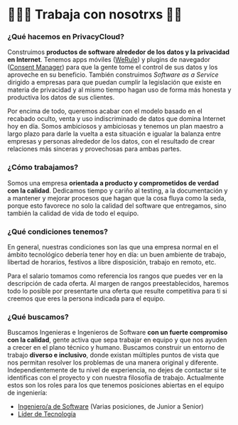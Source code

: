# 👩🏾‍💻 Trabaja con nosotrxs 👨‍💻


### ¿Qué hacemos en PrivacyCloud?

Construimos **productos de software alrededor de los datos y la privacidad en Internet**. Tenemos apps móviles ([WeRule](https://werule.app)) y plugins de navegador ([Consent Manager](https://chrome.google.com/webstore/detail/consent-manager/gpkoajillfmlpnglbagpplnphadbfalh?hl=en)) para que la gente tome el control de sus datos y los aproveche en su beneficio. También construimos _Software as a Service_ dirigido a empresas para que puedan cumplir la legislación que existe en materia de privacidad y al mismo tiempo hagan uso de forma más honesta y productiva los datos de sus clientes.

Por encima de todo, queremos acabar con el modelo basado en el recabado oculto, venta y uso indiscriminado de datos que domina Internet hoy en día. Somos ambiciosos y ambiciosas y tenemos un plan maestro a largo plazo para darle la vuelta a esta situación e igualar la balanza entre empresas y personas alrededor de los datos, con el resultado de crear relaciones más sinceras y provechosas para ambas partes.

### ¿Cómo trabajamos?

Somos una empresa **orientada a producto y comprometidos de verdad con la calidad**. Dedicamos tiempo y cariño al testing, a la documentación y a mantener y mejorar procesos que hagan que la cosa fluya como la seda, porque esto favorece no solo la calidad del software que entregamos, sino también la calidad de vida de todo el equipo.

### ¿Qué condiciones tenemos?

En general, nuestras condiciones son las que una empresa normal en el ámbito tecnológico debería tener hoy en día: un buen ambiente de trabajo, libertad de horarios, festivos a libre disposición, trabajo en remoto, etc.

Para el salario tomamos como referencia los rangos que puedes ver en la descripción de cada oferta. Al margen de rangos preestablecidos, haremos todo lo posible por presentarte una oferta que resulte competitiva para ti si creemos que eres la persona indicada para el equipo.

### ¿Qué buscamos?

Buscamos Ingenieras e Ingenieros de Software **con un fuerte compromiso con la calidad**, gente activa que sepa trabajar en equipo y que nos ayuden a crecer en el plano técnico y humano. Buscamos construir un entorno de trabajo **diverso e inclusivo**, donde existan múltiples puntos de vista que nos permitan resolver los problemas de una manera original y diferente. Independientemente de tu nivel de experiencia, no dejes de contactar si te identificas con el proyecto y con nuestra filosofía de trabajo. Actualmente estos son los roles para los que tenemos posiciones abiertas en el equipo de ingeniería:

- [Ingeniero/a de Software](https://github.com/privacycloud/jobs/issues/3) (Varias posiciones, de Junior a Senior)
- [Líder de Tecnología](https://github.com/privacycloud/jobs/issues/5)


